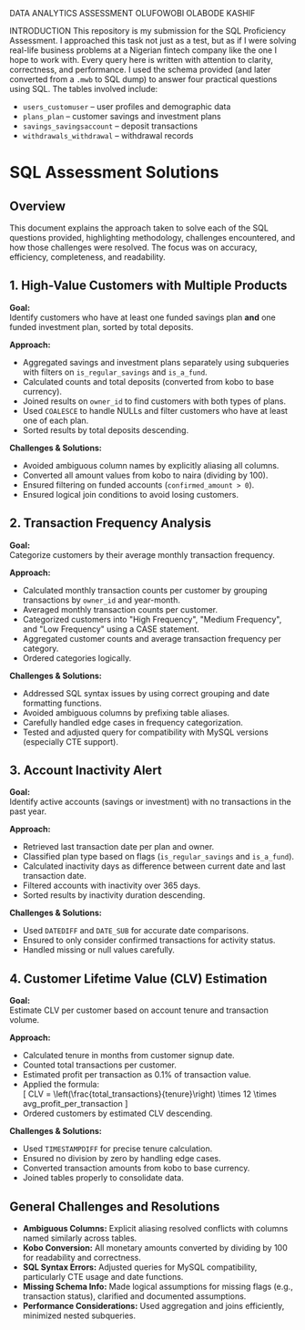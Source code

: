 DATA ANALYTICS ASSESSMENT
OLUFOWOBI OLABODE KASHIF

INTRODUCTION
This repository is my submission for the SQL Proficiency Assessment. I approached this task not just as a test, but as if I were solving real-life business problems at a Nigerian fintech company like the one I hope to work with. Every query here is written with attention to clarity, correctness, and performance.
I used the schema provided (and later converted from a `.mwb` to SQL dump) to answer four practical questions using SQL. The tables involved include:

- `users_customuser` – user profiles and demographic data
- `plans_plan` – customer savings and investment plans
- `savings_savingsaccount` – deposit transactions
- `withdrawals_withdrawal` – withdrawal records

# SQL Assessment Solutions

## Overview

This document explains the approach taken to solve each of the SQL questions provided, highlighting methodology, challenges encountered, and how those challenges were resolved. The focus was on accuracy, efficiency, completeness, and readability.

## 1. High-Value Customers with Multiple Products

**Goal:**  
Identify customers who have at least one funded savings plan **and** one funded investment plan, sorted by total deposits.

**Approach:**

- Aggregated savings and investment plans separately using subqueries with filters on `is_regular_savings` and `is_a_fund`.
- Calculated counts and total deposits (converted from kobo to base currency).
- Joined results on `owner_id` to find customers with both types of plans.
- Used `COALESCE` to handle NULLs and filter customers who have at least one of each plan.
- Sorted results by total deposits descending.

**Challenges & Solutions:**

- Avoided ambiguous column names by explicitly aliasing all columns.
- Converted all amount values from kobo to naira (dividing by 100).
- Ensured filtering on funded accounts (`confirmed_amount > 0`).
- Ensured logical join conditions to avoid losing customers.

## 2. Transaction Frequency Analysis

**Goal:**  
Categorize customers by their average monthly transaction frequency.

**Approach:**

- Calculated monthly transaction counts per customer by grouping transactions by `owner_id` and year-month.
- Averaged monthly transaction counts per customer.
- Categorized customers into "High Frequency", "Medium Frequency", and "Low Frequency" using a CASE statement.
- Aggregated customer counts and average transaction frequency per category.
- Ordered categories logically.

**Challenges & Solutions:**

- Addressed SQL syntax issues by using correct grouping and date formatting functions.
- Avoided ambiguous columns by prefixing table aliases.
- Carefully handled edge cases in frequency categorization.
- Tested and adjusted query for compatibility with MySQL versions (especially CTE support).

## 3. Account Inactivity Alert

**Goal:**  
Identify active accounts (savings or investment) with no transactions in the past year.

**Approach:**

- Retrieved last transaction date per plan and owner.
- Classified plan type based on flags (`is_regular_savings` and `is_a_fund`).
- Calculated inactivity days as difference between current date and last transaction date.
- Filtered accounts with inactivity over 365 days.
- Sorted results by inactivity duration descending.

**Challenges & Solutions:**

- Used `DATEDIFF` and `DATE_SUB` for accurate date comparisons.
- Ensured to only consider confirmed transactions for activity status.
- Handled missing or null values carefully.

## 4. Customer Lifetime Value (CLV) Estimation

**Goal:**  
Estimate CLV per customer based on account tenure and transaction volume.

**Approach:**

- Calculated tenure in months from customer signup date.
- Counted total transactions per customer.
- Estimated profit per transaction as 0.1% of transaction value.
- Applied the formula:  
  \[
  CLV = \left(\frac{total_transactions}{tenure}\right) \times 12 \times avg_profit_per_transaction
  \]
- Ordered customers by estimated CLV descending.

**Challenges & Solutions:**

- Used `TIMESTAMPDIFF` for precise tenure calculation.
- Ensured no division by zero by handling edge cases.
- Converted transaction amounts from kobo to base currency.
- Joined tables properly to consolidate data.

## General Challenges and Resolutions

- **Ambiguous Columns:** Explicit aliasing resolved conflicts with columns named similarly across tables.
- **Kobo Conversion:** All monetary amounts converted by dividing by 100 for readability and correctness.
- **SQL Syntax Errors:** Adjusted queries for MySQL compatibility, particularly CTE usage and date functions.
- **Missing Schema Info:** Made logical assumptions for missing flags (e.g., transaction status), clarified and documented assumptions.
- **Performance Considerations:** Used aggregation and joins efficiently, minimized nested subqueries.
